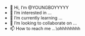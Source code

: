 - 👋 Hi, I’m @YOUNGBOYYYYY
- 👀 I’m interested in ...
- 🌱 I’m currently learning ...
- 💞️ I’m looking to collaborate on ...
- 📫 How to reach me ...\ohhhhhhhh

<!---
YOUNGBOYYYYY/YOUNGBOYYYYY is a ✨ special ✨ repository because its `README.md` (this file) appears on your GitHub profile.
You can click the Preview link to take a look at your changes.
--->

